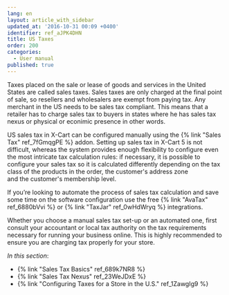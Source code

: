 ```yaml
---
lang: en
layout: article_with_sidebar
updated_at: '2016-10-31 00:09 +0400'
identifier: ref_aJPK4DHN
title: US Taxes
order: 200
categories:
  - User manual
published: true
---
```

Taxes placed on the sale or lease of goods and services in the United States are called sales taxes. Sales taxes are only charged at the final point of sale, so resellers and wholesalers are exempt from paying tax. Any merchant in the US needs to be sales tax compliant. This means that a retailer has to charge sales tax to buyers in states where he has sales tax nexus or physical or econimic presence in other words.

US sales tax in X-Cart can be configured manually using the {% link "Sales Tax" ref_7fGmqgPE %} addon. Setting up sales tax in X-Cart 5 is not difficult, whereas the system provides enough flexibility to configure even the most intricate tax calculation rules: if necessary, it is possible to configure your sales tax so it is calculated differently depending on the tax class of the products in the order, the customer's address zone and the customer's membership level.

If you’re looking to automate the process of sales tax calculation and save some time on the software configuration use the free {% link "AvaTax" ref_6880bVvi %} or {% link "TaxJar" ref_0wHdWryq %} integrations. 

Whether you choose a manual sales tax set-up or an automated one, first consult your accountant or local tax authority on the tax requirements necessary for running your business online. This is highly recommended to ensure you are charging tax properly for your store.

_In this section_:

*  {% link "Sales Tax Basics" ref_689k7NR8 %}
*  {% link "Sales Tax Nexus" ref_23WeJDxE %}
*  {% link "Configuring Taxes for a Store in the U.S." ref_1ZawgIg9 %}
